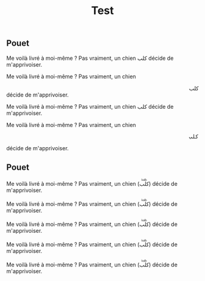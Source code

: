 ﻿---
title: "Test"
permalink: /test/
sidebar:
  nav: "jordanie"
enable_tracks: true
---

## Pouet

Me voilà livré à moi-même ? Pas vraiment, un chien كلب décide de m'apprivoiser.

Me voilà livré à moi-même ? Pas vraiment, un chien <div dir="rtl">كلب</div> décide de m'apprivoiser.

Me voilà livré à moi-même ? Pas vraiment, un chien <span dir="rtl">كلب</span> décide de m'apprivoiser.

Me voilà livré à moi-même ? Pas vraiment, un chien <pre dir="rtl">كلب</pre> décide de m'apprivoiser.


## Pouet

Me voilà livré à moi-même ? Pas vraiment, un chien (<ruby><rb>كلب</rb><rt>kalb</rt></ruby>) décide de m'apprivoiser.

Me voilà livré à moi-même ? Pas vraiment, un chien (<ruby><rb dir="ltr">كلب</rb><rt>kalb</rt></ruby>) décide de m'apprivoiser.

Me voilà livré à moi-même ? Pas vraiment, un chien (<ruby><rb dir="rtl">كلب</rb><rt>kalb</rt></ruby>) décide de m'apprivoiser.

Me voilà livré à moi-même ? Pas vraiment, un chien (<ruby dir="ltr"><rb>كلب</rb><rt>kalb</rt></ruby>) décide de m'apprivoiser.

Me voilà livré à moi-même ? Pas vraiment, un chien (<ruby dir="rtl"><rb>كلب</rb><rt>kalb</rt></ruby>) décide de m'apprivoiser.
